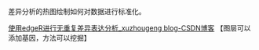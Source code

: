 
差异分析的热图绘制如何对数据进行标准化。


[使用edgeR进行无重复差异表达分析_xuzhougeng blog-CSDN博客](https://blog.csdn.net/u012110870/article/details/102804557)
【图层可以添加基因，方法可以挖掘】